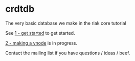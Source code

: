 crdtdb
======

The very basic database we make in the riak core tutorial

See [1 - get started](https://github.com/SyncFree/crdtdb/blob/master/tutorial/1-get-started.md) to  get started.

[2 - making a vnode](https://github.com/SyncFree/crdtdb/blob/master/tutorial/2.vnode.md) is in progress.

Contact the mailing list if you have questions / ideas / beef.
